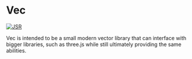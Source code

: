 # Vec

[![JSR](https://jsr.io/badges/@coords/vec)](https://jsr.io/@coords/vec)

Vec is intended to be a small modern vector library that can interface with bigger libraries, such as three.js while still ultimately providing the same abilities.
